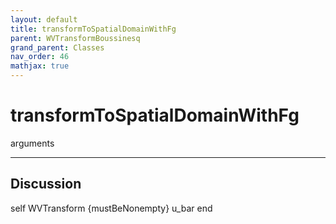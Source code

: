 ```yaml
---
layout: default
title: transformToSpatialDomainWithFg
parent: WVTransformBoussinesq
grand_parent: Classes
nav_order: 46
mathjax: true
---
```


#  transformToSpatialDomainWithFg

arguments


---

## Discussion
self WVTransform {mustBeNonempty}
      u_bar
  end
